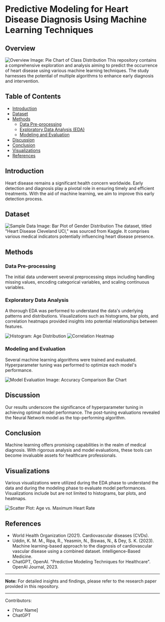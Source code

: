 # Predictive Modeling for Heart Disease Diagnosis Using Machine Learning Techniques

## Overview
![Overview Image: Pie Chart of Class Distribution](https://github.com/joash-muganda/SJSU-FA23-CMPE-255-Data-Mining/blob/main/Assignment3/CRISP-DM/CRISP_DM_artifacts/class_distribution.png)
This repository contains a comprehensive exploration and analysis aiming to predict the occurrence of heart disease using various machine learning techniques. The study harnesses the potential of multiple algorithms to enhance early diagnosis and intervention.

## Table of Contents
- [Introduction](#introduction)
- [Dataset](#dataset)
- [Methods](#methods)
  - [Data Pre-processing](#data-pre-processing)
  - [Exploratory Data Analysis (EDA)](#exploratory-data-analysis)
  - [Modeling and Evaluation](#modeling-and-evaluation)
- [Discussion](#discussion)
- [Conclusion](#conclusion)
- [Visualizations](#visualizations)
- [References](#references)

## Introduction
Heart disease remains a significant health concern worldwide. Early detection and diagnosis play a pivotal role in ensuring timely and efficient treatments. With the aid of machine learning, we aim to improve this early detection process.

## Dataset
![Sample Data Image: Bar Plot of Gender Distribution](path_to_your_image/bar_plot_gender_distribution.png)
The dataset, titled "Heart Disease Cleveland UCI," was sourced from Kaggle. It comprises various medical indicators potentially influencing heart disease presence.

## Methods

### Data Pre-processing
The initial data underwent several preprocessing steps including handling missing values, encoding categorical variables, and scaling continuous variables.

### Exploratory Data Analysis
A thorough EDA was performed to understand the data's underlying patterns and distributions. Visualizations such as histograms, bar plots, and correlation heatmaps provided insights into potential relationships between features.

![Histogram: Age Distribution](path_to_your_image/histogram_age_distribution.png)
![Correlation Heatmap](path_to_your_image/correlation_heatmap.png)

### Modeling and Evaluation
Several machine learning algorithms were trained and evaluated. Hyperparameter tuning was performed to optimize each model's performance.

![Model Evaluation Image: Accuracy Comparison Bar Chart](path_to_your_image/accuracy_comparison.png)

## Discussion
Our results underscore the significance of hyperparameter tuning in achieving optimal model performance. The post-tuning evaluations revealed the Neural Network model as the top-performing algorithm.

## Conclusion
Machine learning offers promising capabilities in the realm of medical diagnosis. With rigorous analysis and model evaluations, these tools can become invaluable assets for healthcare professionals.

## Visualizations
Various visualizations were utilized during the EDA phase to understand the data and during the modeling phase to evaluate model performances. Visualizations include but are not limited to histograms, bar plots, and heatmaps.

![Scatter Plot: Age vs. Maximum Heart Rate](path_to_your_image/scatter_plot_age_vs_max_heart_rate.png)

## References
- World Health Organization (2021). Cardiovascular diseases (CVDs).
- Uddin, K. M. M., Ripa, R., Yeasmin, N., Biswas, N., & Dey, S. K. (2023). Machine learning-based approach to the diagnosis of cardiovascular vascular disease using a combined dataset. Intelligence-Based Medicine.
- ChatGPT, OpenAI. "Predictive Modeling Techniques for Healthcare". OpenAI Journal, 2023.

---

**Note:** For detailed insights and findings, please refer to the research paper provided in this repository.

---

Contributors:
- [Your Name]
- ChatGPT

